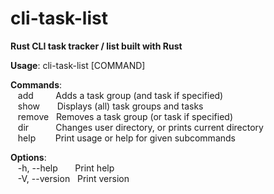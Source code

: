 # cli-task-list
**Rust CLI task tracker / list built with Rust**

**Usage**: cli-task-list [COMMAND]

**Commands**: \
&nbsp;&nbsp; add &nbsp;&nbsp;&nbsp;&nbsp;&nbsp;&nbsp;&nbsp; Adds a task group (and task if specified) \
&nbsp;&nbsp; show &nbsp;&nbsp;&nbsp;&nbsp;&nbsp; Displays (all) task groups and tasks \
&nbsp;&nbsp; remove &nbsp; Removes a task group (or task if specified) \
&nbsp;&nbsp; dir &nbsp;&nbsp;&nbsp;&nbsp;&nbsp;&nbsp;&nbsp;&nbsp;&nbsp; Changes user directory, or prints current directory  
&nbsp;&nbsp; help &nbsp;&nbsp;&nbsp;&nbsp;&nbsp;&nbsp; Print usage or help for given subcommands
 
**Options**: \
&nbsp;&nbsp; -h, --help &nbsp;&nbsp;&nbsp;&nbsp;&nbsp; Print help \
&nbsp;&nbsp; -V, --version &nbsp; Print version
